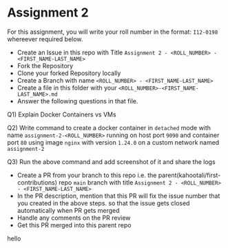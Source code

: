 # Assignment 2

For this assignment, you will write your roll number in the format: `I12-0198` whereever required below.

- Create an Issue in this repo with Title `Assignment 2 - <ROLL_NUMBER> - <FIRST_NAME-LAST_NAME>`
- Fork the Repository
- Clone your forked Repository locally
- Create a Branch with name `<ROLL_NUMBER> - <FIRST_NAME-LAST_NAME>`
- Create a file in this folder with your `<ROLL_NUMBER>-<FIRST_NAME-LAST_NAME>.md`
- Answer the following questions in that file.

Q1) Explain Docker Containers vs VMs

Q2) Write command to create a docker container in `detached` mode with name `assignment-2-<ROLL_NUMBER>` running on host port `9090` and container port `80` using image `nginx` with version `1.24.0` on a custom network named `assignment-2`

Q3) Run the above command and add screenshot of it and share the logs

- Create a PR from your branch to this repo i.e. the parent(kahootali/first-contributions) repo `main` branch with title `Assignment 2 - <ROLL_NUMBER> - <FIRST_NAME-LAST_NAME>`
- In the PR description, mention that this PR will fix the issue number that you created in the above steps. so that the issue gets closed automatically when PR gets merged
- Handle any comments on the PR review
- Get this PR merged into this parent repo

hello
